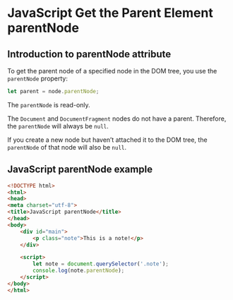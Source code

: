 # JavaScript Get the Parent Element parentNode

## Introduction to parentNode attribute

To get the parent node of a specified node in the DOM tree, you use the `parentNode` property:

```js
let parent = node.parentNode;
```

The `parentNode` is read-only.

The `Document` and `DocumentFragment` nodes do not have a parent. Therefore, the `parentNode` will always be `null`.

If you create a new node but haven’t attached it to the DOM tree, the `parentNode` of that node will also be `null`.

## JavaScript parentNode example

```html
<!DOCTYPE html>
<html>
<head>
<meta charset="utf-8">
<title>JavaScript parentNode</title>
</head>
<body>
    <div id="main">
        <p class="note">This is a note!</p>
    </div>

    <script>
        let note = document.querySelector('.note');
        console.log(note.parentNode);
    </script>
</body>
</html>
```